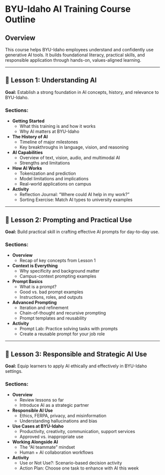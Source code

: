 # BYU-Idaho AI Training Course Outline

## Overview

This course helps BYU-Idaho employees understand and confidently use generative AI tools. It builds foundational literacy, practical skills, and responsible application through hands-on, values-aligned learning.

---

## 📘 Lesson 1: Understanding AI

**Goal:** Establish a strong foundation in AI concepts, history, and relevance to BYU-Idaho.

### Sections:

- **Getting Started**
  - What this training is and how it works
  - Why AI matters at BYU-Idaho
- **The History of AI**
  - Timeline of major milestones
  - Key breakthroughs in language, vision, and reasoning
- **AI Capabilities**
  - Overview of text, vision, audio, and multimodal AI
  - Strengths and limitations
- **How AI Works**
  - Tokenization and prediction
  - Model limitations and implications
  - Real-world applications on campus
- **Activity**
  - Reflection Journal: “Where could AI help in my work?”
  - Sorting Exercise: Match AI types to university examples

---

## 📘 Lesson 2: Prompting and Practical Use

**Goal:** Build practical skill in crafting effective AI prompts for day-to-day use.

### Sections:

- **Overview**
  - Recap of key concepts from Lesson 1
- **Context is Everything**
  - Why specificity and background matter
  - Campus-context prompting examples
- **Prompt Basics**
  - What is a prompt?
  - Good vs. bad prompt examples
  - Instructions, roles, and outputs
- **Advanced Prompting**
  - Iteration and refinement
  - Chain-of-thought and recursive prompting
  - Prompt templates and reusability
- **Activity**
  - Prompt Lab: Practice solving tasks with prompts
  - Create a reusable prompt for your job role

---

## 📘 Lesson 3: Responsible and Strategic AI Use

**Goal:** Equip learners to apply AI ethically and effectively in BYU-Idaho settings.

### Sections:

- **Overview**
  - Review lessons so far
  - Introduce AI as a strategic partner
- **Responsible AI Use**
  - Ethics, FERPA, privacy, and misinformation
  - Understanding hallucinations and bias
- **Use Cases at BYU-Idaho**
  - Productivity, creativity, communication, support services
  - Approved vs. inappropriate use
- **Working Alongside AI**
  - The “AI teammate” mindset
  - Human + AI collaboration workflows
- **Activity**
  - Use or Not Use?: Scenario-based decision activity
  - Action Plan: Choose one task to enhance with AI this week
